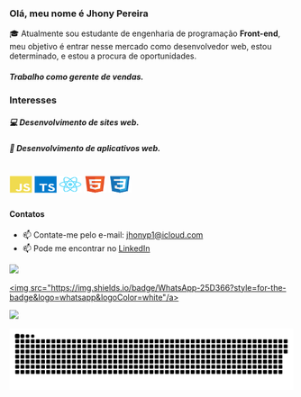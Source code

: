 ### Olá, meu nome é **Jhony Pereira**
:mortar_board: Atualmente sou estudante de engenharia de programação **Front-end**, meu objetivo é entrar nesse mercado como desenvolvedor web, estou determinado, e estou a procura de oportunidades.
##### Trabalho como gerente de vendas.

### Interesses
##### :computer: Desenvolvimento de sites web.
##### :iphone: Desenvolvimento de aplicativos web.

<div style="display: inline_block"><br>
  <img align="center" alt="WR-Js" height="30" width="40" src="https://raw.githubusercontent.com/devicons/devicon/master/icons/javascript/javascript-plain.svg">
  <img align="center" alt="WR-Ts" height="30" width="40" src="https://raw.githubusercontent.com/devicons/devicon/master/icons/typescript/typescript-plain.svg">
  <img align="center" alt="WR-React" height="30" width="40" src="https://raw.githubusercontent.com/devicons/devicon/master/icons/react/react-original.svg">
  <img align="center" alt="WR-HTML" height="30" width="40" src="https://raw.githubusercontent.com/devicons/devicon/master/icons/html5/html5-original.svg">
  <img align="center" alt="WR-CSS" height="30" width="40" src="https://raw.githubusercontent.com/devicons/devicon/master/icons/css3/css3-original.svg">
</div>

  ##

#### Contatos
- 📫 Contate-me pelo e-mail: jhonyp1@icloud.com
- 📫 Pode me encontrar no [LinkedIn](https://www.linkedin.com/in/jhonypereiraduarte/)

<div> 
  <a href="https://instagram.com/jhonypereiraph" target="_blank"><img src="https://img.shields.io/badge/-Instagram-%23E4405F?style=for-the-badge&logo=instagram&logoColor=white" target="_blank"></a>
  
  <a href="https://wa.me/5547997145097"><img src="https://img.shields.io/badge/WhatsApp-25D366?style=for-the-badge&logo=whatsapp&logoColor=white"/a>
  
 <a href="https://www.linkedin.com/in/jhonypereiraduarte/" target="_blank"><img src="https://img.shields.io/badge/-LinkedIn-%230077B5?style=for-the-badge&logo=linkedin&logoColor=white" target="_blank"></a>
 
 ![Snake animation](https://github.com/Jhonypd/Jhonypd/blob/main/snake.svg)
 
</div>
